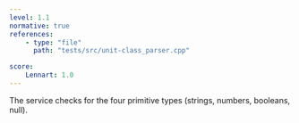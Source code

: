 ```yaml
---
level: 1.1
normative: true
references:
    - type: "file"
      path: "tests/src/unit-class_parser.cpp"

score:
    Lennart: 1.0
---
```


The service checks for the four primitive types (strings, numbers, booleans, null).
